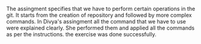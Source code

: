 
The assingment specifies that we have to perform certain operations in the git. It starts from the creation of repository and followed by more complex commands. In Divya's assingment all the command that we have to use were explained clearly. She performed them and applied all the commands as per the instructions. the exercise was done successfully.
